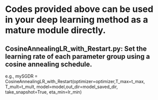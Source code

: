 # Codes provided above can be used in your deep learning method as a mature module directly.
## CosineAnnealingLR_with_Restart.py: Set the learning rate of each parameter group using a cosine annealing schedule.
e.g., mySGDR = CosineAnnealingLR_with_Restart(optimizer=optimizer,T_max=t_max, T_mult=t_mult, model=model,out_dir=model_saved_dir, take_snapshot=True, eta_min=lr_min)  

